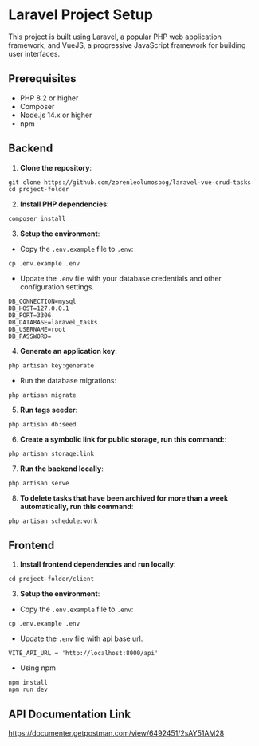 # Laravel Project Setup

This project is built using Laravel, a popular PHP web application framework, and VueJS, a progressive JavaScript framework for building user interfaces.

## Prerequisites

- PHP 8.2 or higher
- Composer
- Node.js 14.x or higher
- npm

## Backend

1. **Clone the repository**:
```
git clone https://github.com/zorenleolumosbog/laravel-vue-crud-tasks
cd project-folder
```

2. **Install PHP dependencies**:
```
composer install
```

3. **Setup the environment**:
- Copy the `.env.example` file to `.env`:
```
cp .env.example .env
```
- Update the `.env` file with your database credentials and other configuration settings.
```
DB_CONNECTION=mysql
DB_HOST=127.0.0.1
DB_PORT=3306
DB_DATABASE=laravel_tasks
DB_USERNAME=root
DB_PASSWORD=
```

4. **Generate an application key**:
```
php artisan key:generate
```

- Run the database migrations:
```
php artisan migrate
```

5. **Run tags seeder**:
```
php artisan db:seed
```

6. **Create a symbolic link for public storage, run this command:**:
```
php artisan storage:link
```

7. **Run the backend locally**:
```
php artisan serve
```

8. **To delete tasks that have been archived for more than a week automatically, run this command**:
```
php artisan schedule:work
```

## Frontend

1. **Install frontend dependencies and run locally**:
```
cd project-folder/client
```

3. **Setup the environment**:
- Copy the `.env.example` file to `.env`:
```
cp .env.example .env
```
- Update the `.env` file with api base url.
```
VITE_API_URL = 'http://localhost:8000/api'
```

- Using npm
```
npm install
npm run dev
```

## API Documentation Link
https://documenter.getpostman.com/view/6492451/2sAY51AM28